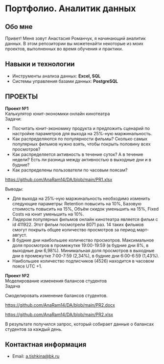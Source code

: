 # Портфолио. Аналитик данных
## Обо мне
Привет! Меня зовут Анастасия Романчук, я начинающий аналитик данных. В этом репозитории вы можетенайти некоторые из моих проектов, выполненных во время обучения и практики.
##  Навыки и технологии
- Инструменты анализа данных: **Excel, SQL** 
- Системы управления базами данных: **PostgreSQL**
## ПРОЕКТЫ
**Проект №1**\
Калькулятор юнит-экономики онлайн кинотеатра\
Задачи:
- Посчитать юнит-экономику продукта и предложить сценарий по настройке параметров для выхода на 25%-ную маржинальность.
- Как распределяются по популярности фильмы? Сколько самых популярных фильмов нужно взять, чтобы покрыть половину всех просмотров?
- Как распределяется активность в течение суток? А в течение недели? Есть ли разница между активностью в выходные дни и в будние?
- Как распределены пользователи по часовым поясам?

https://github.com/AnaRam14/DA/blob/main/PR1.xlsx

Выводы:
- Для выхода на 25%-ную маржинальность необходимо изменить следующие параметры: Retention повысить на 10%, Базовую стоимость повысить на 15%, Объём скидок уменьшить на 15%, Fixed Costs на юнит уменьшить на 10%.
- Лидером популярных фильмов онлайн кинотеатра является фильм с id 411922. Этот фильм посмотрели 8071 раз. 14 таких фильмов смогут покрыть общее количество просмотров за период март-август.
- В будние дни наибольшее количество просмотров. Максимальное доля просмотров в промежутке 19:00-19:59 (в будние дни 8%, в выходные дни 6,98%). Минимальная доля просмотров в выходные дни в промежутке 7:00-7:59 (2,34%), в будние дни 6:00-6:59 (1,43%).
- Наибольшее количество подписчиков (4526) находится в часовом поясе UTC +1.

**Проект №2**\
Моделирование изменения балансов студентов\
Задача

Смоделировать изменение балансов студентов.

https://github.com/AnaRam14/DA/blob/main/PR2.docx

https://github.com/AnaRam14/DA/blob/main/PR2.xlsx

В результате получился запрос, который собирает данные о балансах студентов за каждый день.

## Контактная информация
- Email: a.tishkina@bk.ru

